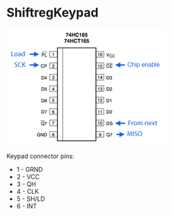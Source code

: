# ShiftregKeypad


![alt tag](https://github.com/vshynkar/ShiftregKeypad/blob/master/74HC165_pinouts.png)

Keypad connector pins:
* 1 - GRND
* 2 - VCC
* 3 - QH
* 4 - CLK
* 5 - SH/LD
* 6 - INT
